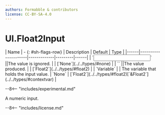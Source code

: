 ```yaml
---
authors: Formabble & contributors
license: CC-BY-SA-4.0
---
```



# UI.Float2Input

<div class="sh-parameters" markdown="1">
| Name | - {: #sh-flags-row} | Description | Default | Type |
|------|---------------------|-------------|---------|------|
| `<input>` ||The value is ignored. | | [`None`](../../types/#none) |
| `<output>` ||The value produced. | | [`Float2`](../../types/#float2) |
| `Variable` |  | The variable that holds the input value. | `None` | [`Float2`](../../types/#float2)[`&Float2`](../../types/#contextvar) |

</div>

--8<-- "includes/experimental.md"

A numeric input.

--8<-- "includes/license.md"

